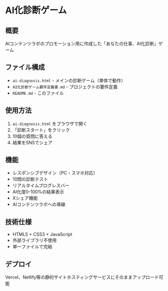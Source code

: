 # AI化診断ゲーム

## 概要
AIコンテンツラボのプロモーション用に作成した「あなたの仕事、AI化診断」ゲーム

## ファイル構成
- `ai-diagnosis.html` - メインの診断ゲーム（単体で動作）
- `AI化診断ゲーム要件定義書.md` - プロジェクトの要件定義
- `README.md` - このファイル

## 使用方法
1. `ai-diagnosis.html` をブラウザで開く
2. 「診断スタート」をクリック
3. 10個の質問に答える
4. 結果をSNSでシェア

## 機能
- レスポンシブデザイン（PC・スマホ対応）
- 10問の診断テスト
- リアルタイムプログレスバー
- AI化度0-100%の結果表示
- Xシェア機能
- AIコンテンツラボへの導線

## 技術仕様
- HTML5 + CSS3 + JavaScript
- 外部ライブラリ不使用
- 単一ファイルで完結

## デプロイ
Vercel、Netlify等の静的サイトホスティングサービスにそのままアップロード可能